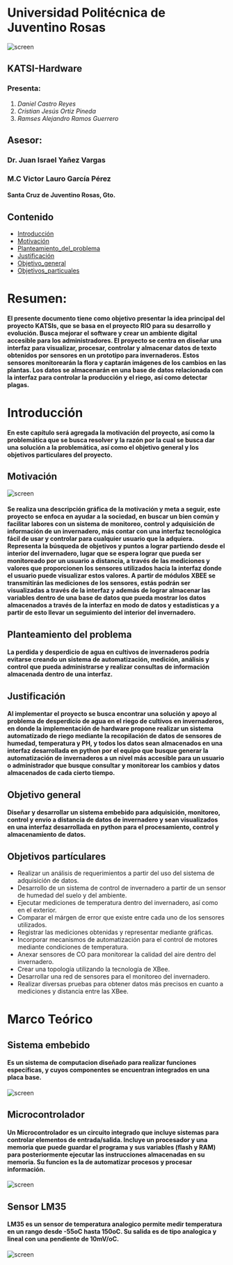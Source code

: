 # Universidad Politécnica de Juventino Rosas
![screen](https://github.com/RawTech1/integrador_enero_abril/blob/main/WhatsApp%20Image%202023-08-01%20at%201.56.03%20PM%20(2).jpeg)
## KATSI-Hardware
### Presenta:
1. *Daniel Castro Reyes*
2. *Cristian Jesús Ortiz Pineda*
3. *Ramses Alejandro Ramos Guerrero*
## Asesor:
### Dr. Juan Israel Yañez Vargas
### M.C Victor Lauro García Pérez
#### Santa Cruz de Juventino Rosas, Gto.
## **Contenido**
 *   [Introducción](#Introducción)
 *   [Motivación](#Motivación)
 *   [Planteamiento_del_problema](#Planteamiento_del_problema)
 *   [Justificación](#Justificación)
 *   [Objetivo_general](#Objetivo_general)
 *   [Objetivos_particuales](#Objetivos_particuales)
# Resumen:
#### El presente documento tiene como objetivo presentar la idea principal del proyecto KATSIs, que se basa en el proyecto RIO para su desarrollo y evolución. Busca mejorar el software y crear un ambiente digital accesible para los administradores. El proyecto se centra en diseñar una interfaz para visualizar, procesar, controlar y almacenar datos de texto obtenidos por sensores en un prototipo para invernaderos. Estos sensores monitorearán la flora y captarán imágenes de los cambios en las plantas. Los datos se almacenarán en una base de datos relacionada con la interfaz para controlar la producción y el riego, así como detectar plagas.
# Introducción
#### En este capítulo será agregada la motivación del proyecto, así como la problemática que se busca resolver y la razón por la cual se busca dar una solución a la problemática, así como el objetivo general y los objetivos particulares del proyecto.
## **Motivación**
![screen](https://github.com/RawTech1/integrador_enero_abril/blob/main/Diagrama%20Motivacion.png)
#### Se realiza una descripción gráfica de la motivación y meta a seguir, este proyecto se enfoca en ayudar a la sociedad, en buscar un bien común y facilitar labores con un sistema de monitoreo, control y adquisición de información de un invernadero, más contar con una interfaz tecnológica fácil de usar y controlar para cualquier usuario que la adquiera. Representa la búsqueda de objetivos y puntos a lograr partiendo desde el interior del invernadero, lugar que se espera lograr que pueda ser monitoreado por un usuario a distancia, a través de las mediciones y valores que proporcionen los sensores utilizados hacia la interfaz donde el usuario puede visualizar estos valores. A partir de módulos XBEE se transmitirán las mediciones de los sensores, estás podrán ser visualizadas a través de la interfaz y además de lograr almacenar las variables dentro de una base de datos que pueda mostrar los datos almacenados a través de la interfaz en modo de datos y estadísticas y a partir de esto llevar un seguimiento del interior del invernadero.
## Planteamiento del problema 
#### La perdida y desperdicio de agua en cultivos de invernaderos podría evitarse creando un sistema de automatización, medición, análisis y control que pueda administrarse y  realizar consultas de información almacenada dentro de una interfaz.
## Justificación
#### Al implementar el proyecto se busca encontrar una solución y apoyo al problema de desperdicio de agua en el riego de cultivos en invernaderos, en donde la implementación de hardware propone realizar un sistema automatizado de riego mediante la recopilación de datos de sensores de humedad, temperatura y PH, y todos los datos sean almacenados en una interfaz desarrollada en python por el equipo que busque generar la automatización de invernaderos a un nivel más accesible para un usuario o administrador que busque consultar y monitorear los cambios y datos almacenados de cada cierto tiempo.
## Objetivo general
#### Diseñar y desarrollar un sistema embebido para adquisición, monitoreo, control y envío a distancia de datos de invernadero y sean visualizados en una interfaz desarrollada en python para el procesamiento, control y almacenamiento de datos.
## Objetivos partículares 
* Realizar un análisis de requerimientos a partir del uso del sistema de adquisición de datos.
* Desarrollo de un sistema de control de invernadero a partir de un sensor de humedad del suelo y del ambiente.
* Ejecutar mediciones de temperatura dentro del invernadero, así como en el exterior.
* Comparar el márgen de error que existe entre cada uno de los sensores utilizados.
* Registrar las mediciones obtenidas y representar mediante gráficas.
* Incorporar mecanismos de automatización para el control de motores mediante condiciones de temperatura.
* Anexar sensores de CO para monitorear la calidad del aire dentro del invernadero.
* Crear una topología utilizando la tecnología de XBee.
* Desarrollar una red de sensores para el monitoreo del invernadero.
* Realizar diversas pruebas para obtener datos más precisos en cuanto a mediciones y distancia entre las XBee.
# Marco Teórico
## Sistema embebido
#### Es un sistema de computacion diseñado para realizar funciones específicas, y cuyos componentes se encuentran integrados en una placa base.
![screen](https://github.com/RawTech1/integrador_enero_abril/blob/main/sistema.jpg)
## Microcontrolador
#### Un Microcontrolador es un circuito integrado que incluye sistemas para controlar elementos de entrada/salida. Incluye un procesador y una memoria que puede guardar el programa y sus variables (flash y RAM) para posteriormente ejecutar las instrucciones almacenadas en su memoria. Su funcion es la de automatizar procesos y procesar información.
![screen](https://github.com/RawTech1/integrador_enero_abril/blob/main/microcontrolador1.png)
## Sensor LM35
#### LM35 es un sensor de temperatura analogico permite medir temperatura en un rango desde -55oC hasta 150oC. Su salida es de tipo analogica y lineal con una pendiente de 10mV/oC.
![screen](https://github.com/RawTech1/integrador_enero_abril/blob/main/LM352.jpg)





